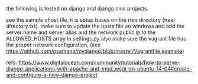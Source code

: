 the following is tested on django and django cms projects.

see the sample vhost file, it is setup bases on the tree directory (tree-directory.txt).
make sure to update the hosts file on windows
and add the server name and server alias and the network public ip to the ALLOWED_HOSTS array in settings.py
also make sure the vagrant file has the proper network configuration, (see https://github.com/osamana/mydjango/blob/master/Vagrantfile.example)
 
refs:
https://www.digitalocean.com/community/tutorials/how-to-serve-django-applications-with-apache-and-mod_wsgi-on-ubuntu-14-04#create-and-configure-a-new-django-project

